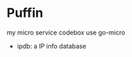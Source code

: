 Puffin
==============================

my micro service codebox use go-micro


- ipdb:   a IP info database